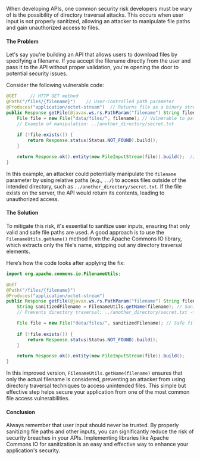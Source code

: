 
When developing APIs, one common security risk developers must be wary of is the possibility of directory traversal attacks. This occurs when user input is not properly sanitized, allowing an attacker to manipulate file paths and gain unauthorized access to files. 

#### The Problem

Let's say you're building an API that allows users to download files by specifying a filename. If you accept the filename directly from the user and pass it to the API without proper validation, you're opening the door to potential security issues.

Consider the following vulnerable code:

```java
@GET     // HTTP GET method
@Path("/files/{filename}")    // User-controlled path parameter
@Produces("application/octet-stream")  // Returns file as a binary stream
public Response getFile(@javax.ws.rs.PathParam("filename") String filename) {
    File file = new File("data/files/", filename); // Vulnerable to path traversal attacks
    // Example of manipulation: ../another_directory/secret.txt
	
    if (!file.exists()) {
        return Response.status(Status.NOT_FOUND).build();
    }

    return Response.ok().entity(new FileInputStream(file)).build();  // Returns file content if it exists
}
```

In this example, an attacker could potentially manipulate the `filename` parameter by using relative paths (e.g., `../`) to access files outside of the intended directory, such as `../another_directory/secret.txt`. If the file exists on the server, the API would return its contents, leading to unauthorized access.

#### The Solution

To mitigate this risk, it's essential to sanitize user inputs, ensuring that only valid and safe file paths are used. A good approach is to use the `FilenameUtils.getName()` method from the Apache Commons IO library, which extracts only the file's name, stripping out any directory traversal elements.

Here’s how the code looks after applying the fix:

```java
import org.apache.commons.io.FilenameUtils;

@GET
@Path("/files/{filename}")
@Produces("application/octet-stream")
public Response getFile(@javax.ws.rs.PathParam("filename") String filename) {
    String sanitizedFilename = FilenameUtils.getName(filename); // Sanitize the filename
    // Prevents directory traversal: ../another_directory/secret.txt -> secret.txt

    File file = new File("data/files/", sanitizedFilename); // Safe file path
    
    if (!file.exists()) {
        return Response.status(Status.NOT_FOUND).build();
    }

    return Response.ok().entity(new FileInputStream(file)).build();
}
```

In this improved version, `FilenameUtils.getName(filename)` ensures that only the actual filename is considered, preventing an attacker from using directory traversal techniques to access unintended files. This simple but effective step helps secure your application from one of the most common file access vulnerabilities.

#### Conclusion

Always remember that user input should never be trusted. By properly sanitizing file paths and other inputs, you can significantly reduce the risk of security breaches in your APIs. Implementing libraries like Apache Commons IO for sanitization is an easy and effective way to enhance your application's security.